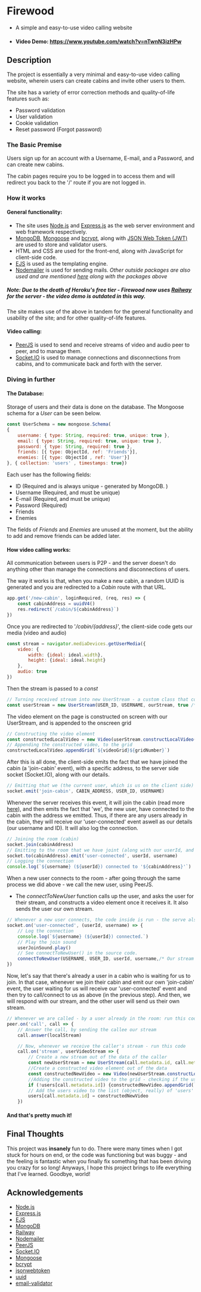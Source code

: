 
# Firewood
- A simple and easy-to-use video calling website

- #### Video Demo: https://www.youtube.com/watch?v=nTwnN3izHPw

## Description

The project is essentially a very minimal and easy-to-use video calling website,
wherein users can create cabins and invite other users to them.

The site has a variety of error correction methods and quality-of-life features such as:
- Password validation
- User validation
- Cookie validation
- Reset password (Forgot password)

### The Basic Premise
Users sign up for an account with a Username, E-mail, and a Password, and can create
new cabins.

The cabin pages require you to be logged in to access them and will redirect you back to the '/' route if you are not logged in.

### How it works
#### General functionality:
- The site uses [Node.js](https://nodejs.org/en/) and [Express.js](https://expressjs.com/) as the web server environment and web framework respectively.
- [MongoDB](https://www.mongodb.com/), [Mongoose](https://mongoosejs.com/) and [bcrypt](https://www.npmjs.com/package/bcrypt), along with [JSON Web Token (JWT)](https://www.npmjs.com/package/jsonwebtoken) are used to store and validator users.
- HTML and CSS are used for the front-end, along with JavaScript for client-side code.
- [EJS](https://ejs.co/) is used as the templating engine.
- [Nodemailer](https://nodemailer.com/) is used for sending mails.
*Other outside packages are also used and are mentioned [here](#acknowledgements) along with the packages above*
##### *Note: Due to the death of Heroku's free tier - Firewood now uses [Railway](https://railway.app/) for the server - the video demo is outdated in this way.*
The site makes use of the above in tandem for the general functionality and usability of the site; and
for other quality-of-life features.

#### Video calling:
- [PeerJS](https://peerjs.com/) is used to send and receive streams of video and audio peer to peer, and to manage them.
- [Socket.IO](https://socket.io/) is used to manage connections and disconnections from cabins, and to communicate back and forth with the server.

### Diving in further
#### The Database:
Storage of users and their data is done on the database. The Mongoose schema for a *User* can be seen below.
```javascript
const UserSchema = new mongoose.Schema(
{
    username: { type: String, required: true, unique: true },
    email: { type: String, required: true, unique: true },
    password: { type: String, required: true },
    friends: [{ type: ObjectId, ref: 'Friends'}],
    enemies: [{ type: ObjectId , ref: 'User'}]
}, { collection: 'users' , timestamps: true})
```

Each user has the following fields:
- ID (Required and is always unique - generated by MongoDB. )
- Username (Required, and must be unique)
- E-mail (Required, and must be unique)
- Password (Required)
- Friends
- Enemies

The fields of *Friends* and *Enemies* are unused at the moment, but the ability to add and remove friends can be added later.

#### How video calling works:
All communication between users is P2P - and the server doesn't do anything other than manage the connections and disconnections of users.

The way it works is that, when you make a new cabin, a random UUID is generated and you are redirected to a *Cabin* route with that URL.
```javascript
app.get('/new-cabin', loginRequired, (req, res) => {
    const cabinAddress = uuidV4()
    res.redirect(`/cabin/${cabinAddress}`)
})
```

Once you are redirected to '*/cabin/{address}*', the client-side code gets our media (video and audio)
```javascript
const stream = navigator.mediaDevices.getUserMedia({
    video: {
        width: {ideal: ideal.width},
        height: {ideal: ideal.height}
    },
    audio: true
})
```

Then the stream is passed to a *const*
```javascript
// Turning received stream into new UserStream - a custom class that contains data about a stream
const userStream = new UserStream(USER_ID, USERNAME, ourStream, true /* true here means that this is our own stream*/)
```

The video element on the page is constructed on screen with our UserStream, and is appended to the onscreen grid
```javascript
// Constructing the video element
const constructedLocalVideo = new Video(userStream.constructLocalVideo(/* This is the text that the text-box should have ->*/ `You (${USERNAME})`))
// Appending the constructed video, to the grid
constructedLocalVideo.appendGrid(`${videoGrid}${gridNumber}`)
```

After this is all done, the client-side emits the fact that we have joined the cabin (a 'join-cabin' event), with a specific address, to the server side socket (Socket.IO), along with our details.
```javascript
// Emitting that we (the current user, which is us on the client side) have joined this specific cabin; and here are our details (id, username)
socket.emit('join-cabin', CABIN_ADDRESS, USER_ID, USERNAME)
```

Whenever the server receives this event, it will join the cabin (read more [here](https://socket.io/docs/v3/rooms/)), and then emits the fact that 'we', the new user, have connected to the cabin with the address we emitted. Thus, if there are any users already in the cabin, they will receive our 'user-connected' event aswell as our details (our username and ID). It will also log the connection.
```javascript
// Joining the room (cabin)
socket.join(cabinAddress)
// Emitting to the room that we have joint (along with our userId, and username)
socket.to(cabinAddress).emit('user-connected', userId, username)
// Logging the connection
console.log(`${username} (${userId}) connected to '${cabinAddress}'`)
```

When a new user connects to the room - after going through the same process we did above - we call the new user, using PeerJS.
- The *connectToNewUser* function calls up the user, and asks the user for their stream, and constructs a video element once it receives it. It also sends the user our own stream.
```javascript
// Whenever a new user connects, the code inside is run - the serve also passes through to us the username and id of the new user who connected.
socket.on('user-connected', (userId, username) => {
    // Log the connection
    console.log(`${username} (${userId}) connected.`)
    // Play the join sound
    userJoinSound.play()
    // See connectToNewUser() in the source code.
    connectToNewUser(USERNAME, USER_ID, userId, username,/* Our stream -> */ stream)
})
```

Now, let's say that there's already a user in a cabin who is waiting for us to join. In that case, whenever we join their cabin and emit our own 'join-cabin' event, the user waiting for us will receive our 'user-connected' event and then try to call/connect to us as above (in the previous step).
And then, we will respond with our stream, and the other user will send us their own stream.

```javascript
// Whenever we are called - by a user already in the room: run this code.
peer.on('call', call => {
    // Answer the call, by sending the callee our stream
    call.answer(localStream)

    // Now, whenever we receive the caller's stream - run this code
    call.on('stream', userVideoStream => {
        // Create a new stream out of the data of the caller
        const newUserStream = new UserStream(call.metadata.id, call.metadata.username, userVideoStream)
        //Create a constructed video element out of the data
        const constructedNewVideo = new Video(newUserStream.constructLocalVideo())
        //Adding the constructed video to the grid - checking if the user is already added to the grid/alraedy initialized in our 'users' object
        if (!users[call.metadata.id]) {constructedNewVideo.appendGrid(`${videoGrid}${gridNumber}`); calculateGrid()}
        // Add the users video to the list (object, really) of 'users' so that we don't accidentally add multiple of his video elements.
        users[call.metadata.id] = constructedNewVideo
    })
```

#### And that's pretty much it!

## Final Thoughts
This project was **insanely** fun to do. There were many times when I got stuck for hours on end, or the code was functioning but was buggy - and the feeling is fantastic when you finally fix something that has been driving you crazy for so long! Anyways, I hope this project brings to life everything that I've learned. Goodbye, world!

## Acknowledgements

 - [Node.js](https://nodejs.org/en/)
 - [Express.js](https://expressjs.com/)
 - [EJS](https://ejs.co/)
 - [MongoDB](https://www.mongodb.com/)
 - [Railway](https://railway.app/)
 - [Nodemailer](https://nodemailer.com/)
 - [PeerJS](https://peerjs.com/)
 - [Socket.IO](https://socket.io/)
 - [Mongoose](https://mongoosejs.com/)
 - [bcrypt](https://www.npmjs.com/package/bcrypt)
 - [jsonwebtoken](https://www.npmjs.com/package/jsonwebtoken)
 - [uuid](https://www.npmjs.com/package/uuid)
 - [email-validator](https://www.npmjs.com/package/email-validator)
